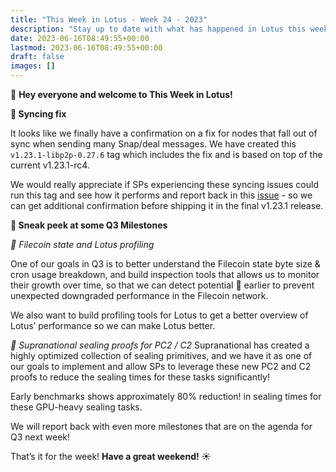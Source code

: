```yaml
---
title: "This Week in Lotus - Week 24 - 2023"
description: "Stay up to date with what has happened in Lotus this week"
date: 2023-06-16T08:49:55+00:00
lastmod: 2023-06-16T08:49:55+00:00
draft: false
images: []
---
```


:wave: **Hey everyone and welcome to This Week in Lotus!**

**:crossed_fingers: Syncing fix**

It looks like we finally have a confirmation on a fix for nodes that fall out of sync when sending many Snap/deal messages. We have created this `v1.23.1-libp2p-0.27.6` tag which includes the fix and is based on top of the current v1.23.1-rc4.

We would really appreciate if SPs experiencing these syncing issues could run this tag and see how it performs and report back in this [issue](https://github.com/filecoin-project/lotus/issues/10906) - so we can get additional confirmation before shipping it in the final v1.23.1 release.

**:eyes: Sneak peek at some Q3 Milestones**

*:round_pushpin: Filecoin state and Lotus profiling*

One of our goals in Q3 is to better understand the Filecoin state byte size & cron usage breakdown, and build inspection tools that allows us to monitor their growth over time, so that we can detect potential :triangular_flag_on_post: earlier to prevent unexpected downgraded performance in the Filecoin network.

We also want to build profiling tools for Lotus to get a better overview of Lotus’ performance so we can make Lotus better.

*:round_pushpin: Supranational sealing proofs for PC2 / C2*
Supranational has created a highly optimized collection of sealing primitives, and we have it as one of our goals to implement and allow SPs to leverage these new PC2 and C2 proofs to reduce the sealing times for these tasks significantly!

Early benchmarks shows approximately 80% reduction! in sealing times for these GPU-heavy sealing tasks.

We will report back with even more milestones that are on the agenda for Q3 next week!

That’s it for the week! **Have a great weekend!** :sunny: